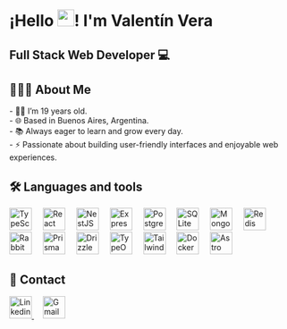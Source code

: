 <div>
  <h1>¡Hello <img src="https://raw.githubusercontent.com/iampavangandhi/iampavangandhi/master/gifs/Hi.gif" width="30px">! I'm Valentín Vera</h1>
  <h2>Full Stack Web Developer 💻</h2>
</div>

<h2>👨🏻‍💻 About Me</h2>

<p>
- 👦🏻 I’m 19 years old.<br>
- 🌐 Based in Buenos Aires, Argentina.<br>
- 📚 Always eager to learn and grow every day.<br>
- ⚡ Passionate about building user-friendly interfaces and enjoyable web experiences.
</p>

<h2>🛠 Languages and tools</h2>

<div>
  <img src="https://svgl.app/library/typescript.svg" height="40" alt="TypeScript Logo"/>
  <img width="12"/>
  <img src="https://svgl.app/library/react_dark.svg" height="40" alt="React Logo"/>
  <img width="12"/>
  <img src="https://svgl.app/library/nestjs.svg" height="40" alt="NestJS Logo"/>
  <img width="12"/>
  <img src="https://svgl.app/library/expressjs_dark.svg" height="40" alt="Express.js Logo"/>
  <img width="12"/>
  <img src="https://svgl.app/library/postgresql.svg" height="40" alt="PostgreSQL Logo"/>
  <img width="12"/>
  <img src="https://svgl.app/library/sqlite.svg" height="40" alt="SQLite Logo"/>
  <img width="12"/>
  <img src="https://svgl.app/library/mongodb.svg" height="40" alt="MongoDB Logo"/>
  <img width="12"/>
  <img src="https://svgl.app/library/redis.svg" height="40" alt="Redis Logo"/>
  <img width="12"/>
  <img src="https://cdn.jsdelivr.net/gh/devicons/devicon/icons/rabbitmq/rabbitmq-original.svg" height="40" alt="RabbitMQ Logo"/>
  <img width="12"/>
  <img src="https://svgl.app/library/prisma_dark.svg" height="40" alt="PrismaORM Logo"/>
  <img width="12"/>
  <img src="https://svgl.app/library/drizzle-orm_dark.svg" height="40" alt="DrizzleORM Logo"/>
  <img width="12"/>
  <img src="https://svgl.app/library/typeorm.svg" height="40" alt="TypeORM Logo"/>
  <img width="12"/>
  <img src="https://svgl.app/library/tailwindcss.svg" height="40" alt="Tailwind CSS Logo"/>
  <img width="12"/>
  <img src="https://svgl.app/library/docker.svg" height="40" alt="Docker Logo"/>
  <img width="12"/>
  <img src="https://svgl.app/library/astro_dark.svg" height="40" alt="Astro Logo"/>
</div>

<h2>📨 Contact</h2>

<div>
    <a href="https://www.linkedin.com/in/valentinvera/">
      <img src="https://svgl.app/library/linkedin.svg" height="40" alt="Linkedin logo"/>
    </a>
    <img width="12"/>
    <a href="mailto:valentinvera2805@gmail.com">
      <img src="https://svgl.app/library/gmail.svg" height="40" alt="Gmail Logo"/>
    </a>
</div>
